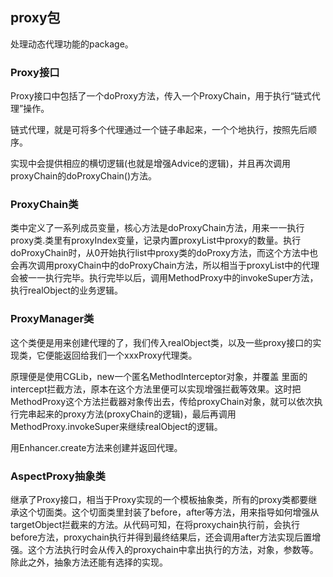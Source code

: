 ## proxy包

处理动态代理功能的package。

### Proxy接口

Proxy接口中包括了一个doProxy方法，传入一个ProxyChain，用于执行“链式代理”操作。

链式代理，就是可将多个代理通过一个链子串起来，一个个地执行，按照先后顺序。

实现中会提供相应的横切逻辑(也就是增强Advice的逻辑)，并且再次调用proxyChain的doProxyChain()方法。

### ProxyChain类
类中定义了一系列成员变量，核心方法是doProxyChain方法，用来一一执行proxy类.类里有proxyIndex变量，记录内置proxyList中proxy的数量。执行doProxyChain时，从0开始执行list中proxy类的doProxy方法，而这个方法中也会再次调用proxyChain中的doProxyChain方法，所以相当于proxyList中的代理会被一一执行完毕。执行完毕以后，调用MethodProxy中的invokeSuper方法，执行realObject的业务逻辑。

### ProxyManager类
这个类便是用来创建代理的了，我们传入realObject类，以及一些proxy接口的实现类，它便能返回给我们一个xxxProxy代理类。

原理便是使用CGLib，new一个匿名MethodInterceptor对象，并覆盖
里面的intercept拦截方法，原本在这个方法里便可以实现增强拦截等效果。这时把MethodProxy这个方法拦截器对象传出去，传给proxyChain对象，就可以依次执行完串起来的proxy方法(proxyChain的逻辑)，最后再调用MethodProxy.invokeSuper来继续realObject的逻辑。

用Enhancer.create方法来创建并返回代理。

### AspectProxy抽象类
继承了Proxy接口，相当于Proxy实现的一个模板抽象类，所有的proxy类都要继承这个切面类。这个切面类里封装了before，after等方法，用来指导如何增强从targetObject拦截来的方法。从代码可知，在将proxychain执行前，会执行before方法，proxychain执行并得到最终结果后，还会调用after方法实现后置增强。这个方法执行时会从传入的proxychain中拿出执行的方法，对象，参数等。除此之外，抽象方法还能有选择的实现。
